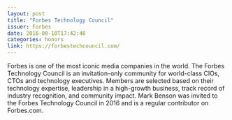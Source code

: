 ```yaml
---
layout: post
title: "Forbes Technology Council"
issuer: Forbes
date: 2016-08-10T17:42:48
categories: honors
link: https://forbestechcouncil.com/
---
```


Forbes is one of the most iconic media companies in the world. The Forbes Technology Council is an invitation-only community for world-class CIOs, CTOs and technology executives. Members are selected based on their technology expertise, leadership in a high-growth business, track record of industry recognition, and community impact. Mark Benson was invited to the Forbes Technology Council in 2016 and is a regular contributor on Forbes.com.

